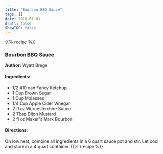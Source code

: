 ```yaml
---
title: "Bourbon BBQ Sauce"
tags: []
date: 2018-01-01
draft: false
ShowTOC: false
---
```


{{% recipe %}}

### Bourbon BBQ Sauce

**Author:** Wyatt Brege



#### Ingredients:

-   1/2 #10 can Fancy Ketchup
-   1 Cup Brown Sugar
-   1 Cup Molasses
-   1/4 Cup Apple Cider Vinegar
-   2 fl oz Worcesterchire Sauce
-   2 Tbsp Dijon Mustard
-   2 fl oz Maker\'s Mark Bourbon

#### Directions: 

On low heat, combine all ingredients in a 6 quart sauce pot and stir.
Let cool and store in a 4 quart container.
{{% /recipe %}}
